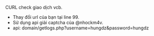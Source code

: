 CURL check giao dịch vcb.
- Thay đổi url của bạn tại line 99.
- Sử dụng api giải captcha của @nhockm4v.
- api: domain/getlogs.php?username=hungdz&password=hungdz
